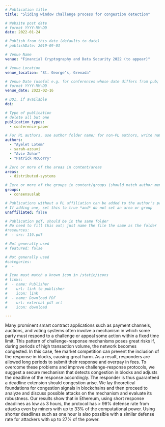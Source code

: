 ```yaml
---
# Publication title
title: "Sliding window challenge process for congestion detection"

# Website post date
# format YYYY-MM-DD
date: 2022-01-24

# Publish from this date (defaults to date)
# publishDate: 2019-09-03

# Venue Name
venue: "Financial Cryptography and Data Security 2022 (to appear)"

# Venue Location
venue_location: "St. George’s, Grenada"

# Venue Date (useful e.g. for conferences whose date differs from pub; defaults to date)
# format YYYY-MM-DD
venue_date: 2022-02-16

# DOI, if available
doi:

# Type of publication
# delete all but one
publication_types:
  - conference-paper

# For PL authors, use author folder name; for non-PL authors, write name as in paper within ""
authors:
  - "Ayelet Lotem"
  - sarah-azouvi
  - "Aviv Zohar"
  - "Patrick McCorry"

# Zero or more of the areas in content/areas
areas:
  - distributed-systems

# Zero or more of the groups in content/groups (should match author membership)
groups:
  - consensuslab

# Publications without a PL affiliation can be added to the author's profile without showing up elsewhere
# If adding one, set this to true *and* do not set an area or group
unaffiliated: false

# Publication pdf, should be in the same folder
# No need to fill this out; just name the file the same as the folder
#resources:
#  - src: 119.pdf

# Not generally used
# featured: false

# Not generally used
#categories:
#  -

# Icon must match a known icon in /static/icons
# links:
#  - name: Publisher
#    url: link to publisher
#    icon: link
#  - name: Download PDF
#    url: external pdf url
#    icon: download

---
```


Many prominent smart contract applications such as payment channels, auctions, and voting systems often involve a mechanism in which some party must respond to a challenge or appeal some action within a fixed time limit. This pattern of challenge-response mechanisms poses great risks if, during periods of high transaction volume, the network becomes congested. In this case, fee market competition can prevent the inclusion of the response in blocks, causing great harm. As a result, responders are allowed long periods to submit their response and overpay in fees. To overcome these problems and improve challenge-response protocols, we suggest a secure mechanism that detects congestion in blocks and adjusts the deadline of the response accordingly. The responder is thus guaranteed a deadline extension should congestion arise. We lay theoretical foundations for congestion signals in blockchains and then proceed to analyze and discuss possible attacks on the mechanism and evaluate its robustness. Our results show that in Ethereum, using short response deadlines as low as 3 hours, the protocol has > 99% defense rate from attacks even by miners with up to 33% of the computational power. Using shorter deadlines such as one hour is also possible with a similar defense rate for attackers with up to 27% of the power.
